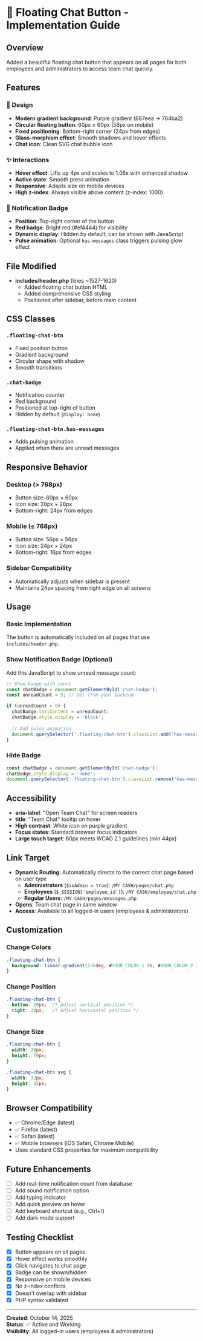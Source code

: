 # 💬 Floating Chat Button - Implementation Guide

## Overview
Added a beautiful floating chat button that appears on all pages for both employees and administrators to access team chat quickly.

## Features

### 🎨 Design
- **Modern gradient background**: Purple gradient (667eea → 764ba2)
- **Circular floating button**: 60px × 60px (56px on mobile)
- **Fixed positioning**: Bottom-right corner (24px from edges)
- **Glass-morphism effect**: Smooth shadows and hover effects
- **Chat icon**: Clean SVG chat bubble icon

### ✨ Interactions
- **Hover effect**: Lifts up 4px and scales to 1.05x with enhanced shadow
- **Active state**: Smooth press animation
- **Responsive**: Adapts size on mobile devices
- **High z-index**: Always visible above content (z-index: 1000)

### 🔔 Notification Badge
- **Position**: Top-right corner of the button
- **Red badge**: Bright red (#ef4444) for visibility
- **Dynamic display**: Hidden by default, can be shown with JavaScript
- **Pulse animation**: Optional `has-messages` class triggers pulsing glow effect

## File Modified
- **includes/header.php** (lines ~1527-1620)
  - Added floating chat button HTML
  - Added comprehensive CSS styling
  - Positioned after sidebar, before main content

## CSS Classes

### `.floating-chat-btn`
- Fixed position button
- Gradient background
- Circular shape with shadow
- Smooth transitions

### `.chat-badge`
- Notification counter
- Red background
- Positioned at top-right of button
- Hidden by default (`display: none`)

### `.floating-chat-btn.has-messages`
- Adds pulsing animation
- Applied when there are unread messages

## Responsive Behavior

### Desktop (> 768px)
- Button size: 60px × 60px
- Icon size: 28px × 28px
- Bottom-right: 24px from edges

### Mobile (≤ 768px)
- Button size: 56px × 56px
- Icon size: 24px × 24px
- Bottom-right: 16px from edges

### Sidebar Compatibility
- Automatically adjusts when sidebar is present
- Maintains 24px spacing from right edge on all screens

## Usage

### Basic Implementation
The button is automatically included on all pages that use `includes/header.php`.

### Show Notification Badge (Optional)
Add this JavaScript to show unread message count:

```javascript
// Show badge with count
const chatBadge = document.getElementById('chat-badge');
const unreadCount = 5; // Get from your backend

if (unreadCount > 0) {
  chatBadge.textContent = unreadCount;
  chatBadge.style.display = 'block';
  
  // Add pulse animation
  document.querySelector('.floating-chat-btn').classList.add('has-messages');
}
```

### Hide Badge
```javascript
const chatBadge = document.getElementById('chat-badge');
chatBadge.style.display = 'none';
document.querySelector('.floating-chat-btn').classList.remove('has-messages');
```

## Accessibility
- **aria-label**: "Open Team Chat" for screen readers
- **title**: "Team Chat" tooltip on hover
- **High contrast**: White icon on purple gradient
- **Focus states**: Standard browser focus indicators
- **Large touch target**: 60px meets WCAG 2.1 guidelines (min 44px)

## Link Target
- **Dynamic Routing**: Automatically directs to the correct chat page based on user type
  - **Administrators** (`$isAdmin = true`): `/MY CASH/pages/chat.php`
  - **Employees** (`$_SESSION['employee_id']`): `/MY CASH/employee/chat.php`
  - **Regular Users**: `/MY CASH/pages/messages.php`
- **Opens**: Team chat page in same window
- **Access**: Available to all logged-in users (employees & administrators)

## Customization

### Change Colors
```css
.floating-chat-btn {
  background: linear-gradient(135deg, #YOUR_COLOR_1 0%, #YOUR_COLOR_2 100%);
}
```

### Change Position
```css
.floating-chat-btn {
  bottom: 20px;  /* Adjust vertical position */
  right: 20px;   /* Adjust horizontal position */
}
```

### Change Size
```css
.floating-chat-btn {
  width: 70px;
  height: 70px;
}

.floating-chat-btn svg {
  width: 32px;
  height: 32px;
}
```

## Browser Compatibility
- ✅ Chrome/Edge (latest)
- ✅ Firefox (latest)
- ✅ Safari (latest)
- ✅ Mobile browsers (iOS Safari, Chrome Mobile)
- Uses standard CSS properties for maximum compatibility

## Future Enhancements
- [ ] Add real-time notification count from database
- [ ] Add sound notification option
- [ ] Add typing indicator
- [ ] Add quick preview on hover
- [ ] Add keyboard shortcut (e.g., Ctrl+/)
- [ ] Add dark mode support

## Testing Checklist
- [x] Button appears on all pages
- [x] Hover effect works smoothly
- [x] Click navigates to chat page
- [x] Badge can be shown/hidden
- [x] Responsive on mobile devices
- [x] No z-index conflicts
- [x] Doesn't overlap with sidebar
- [x] PHP syntax validated

---

**Created**: October 14, 2025  
**Status**: ✅ Active and Working  
**Visibility**: All logged-in users (employees & administrators)
